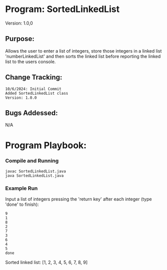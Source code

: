 # Program: SortedLinkedList
Version: 1.0,0
## Purpose: 
Allows the user to enter a list of integers, store those integers in a linked list 'numberLinkedList' and then sorts the linked list before reporting the linked list to the users console.
## Change Tracking:
    10/6/2024: Initial Commit 
    Added SortedLinkedList class 
    Version: 1.0.0

## Bugs Addessed:
N/A


# Program Playbook:
### Compile and Running
    javac SortedLinkedList.java
    java SortedLinkedList.java

### Example Run
Input a list of integers pressing the 'return key' after each integer (type 'done' to finish):

    9
    1
    8
    2
    7
    3
    6
    4
    5
    done

Sorted linked list: [1, 2, 3, 4, 5, 6, 7, 8, 9]
